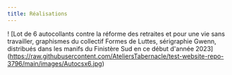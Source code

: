 ```yaml
---
title: Réalisations
---
```

! [Lot de 6 autocollants contre la réforme des retraites et pour une vie sans travailler, graphismes du collectif Formes de Luttes, sérigraphie Gwenn, distribués dans les manifs du Finistère Sud en ce début d'année 2023] (https://raw.githubusercontent.com/AteliersTabernacle/test-website-repo-3796/main/images/Autocsx6.jpg)